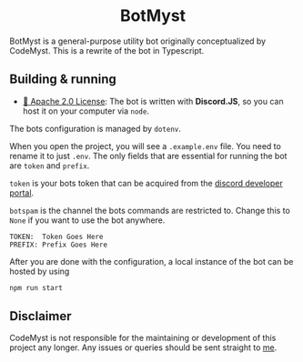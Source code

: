 <h1 align="center" style="position: relative;">
    BotMyst
</h1>
BotMyst is a general-purpose utility bot originally conceptualized by CodeMyst. This is a rewrite of the bot in Typescript.

## Building & running

- [📝 Apache 2.0 License](https://github.com/BotMyst/BotMystRevival/blob/master/LICENSE):
  The bot is written with **Discord.JS**, so you can host it on your computer via `node`.

The bots configuration is managed by `dotenv`.

When you open the project, you will see a `.example.env` file. You need to rename it to just `.env`. The only fields that are essential for running the bot are `token` and `prefix`.

`token` is your bots token that can be acquired from the [discord developer portal](https://discord.com/developers/applications).

`botspam` is the channel the bots commands are restricted to. Change this to `None` if you want to use the bot anywhere.

```env
TOKEN:  Token Goes Here
PREFIX: Prefix Goes Here
```

After you are done with the configuration, a local instance of the bot can be hosted by using


```bash
npm run start
```

## Disclaimer

CodeMyst is not responsible for the maintaining or development of this project any longer.
Any issues or queries should be sent straight to [me](https://github.com/ibra).
